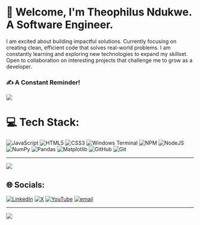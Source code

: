 # 💫 Welcome, I'm Theophilus Ndukwe. A Software Engineer.

I am excited about building impactful solutions. Currently focusing on creating clean, efficient code that solves real-world problems. I am constantly learning and exploring new technologies to expand my skillset. Open to collaboration on interesting projects that challenge me to grow as a developer.

### ✍️ A Constant Reminder!

![](https://media.giphy.com/media/v1.Y2lkPTc5MGI3NjExcTBtM2p0am52NzVkbHhpMXhpNnYzYTNvNWxkODRybzNobWxiampsdiZlcD12MV9naWZzX3NlYXJjaCZjdD1n/smW5FBep69d3q/giphy.gif)


# 💻 Tech Stack:

![JavaScript](https://img.shields.io/badge/javascript-%23323330.svg?style=for-the-badge&logo=javascript&logoColor=%23F7DF1E) ![HTML5](https://img.shields.io/badge/html5-%23E34F26.svg?style=for-the-badge&logo=html5&logoColor=white) ![CSS3](https://img.shields.io/badge/css3-%231572B6.svg?style=for-the-badge&logo=css3&logoColor=white) ![Windows Terminal](https://img.shields.io/badge/Windows%20Terminal-%234D4D4D.svg?style=for-the-badge&logo=windows-terminal&logoColor=white) ![NPM](https://img.shields.io/badge/NPM-%23CB3837.svg?style=for-the-badge&logo=npm&logoColor=white) ![NodeJS](https://img.shields.io/badge/node.js-6DA55F?style=for-the-badge&logo=node.js&logoColor=white) ![NumPy](https://img.shields.io/badge/numpy-%23013243.svg?style=for-the-badge&logo=numpy&logoColor=white) ![Pandas](https://img.shields.io/badge/pandas-%23150458.svg?style=for-the-badge&logo=pandas&logoColor=white) ![Matplotlib](https://img.shields.io/badge/Matplotlib-%23ffffff.svg?style=for-the-badge&logo=Matplotlib&logoColor=black) ![GitHub](https://img.shields.io/badge/github-%23121011.svg?style=for-the-badge&logo=github&logoColor=white) ![Git](https://img.shields.io/badge/git-%23F05033.svg?style=for-the-badge&logo=git&logoColor=white)



---

[![](https://visitcount.itsvg.in/api?id=TheophilusNdukwe&icon=0&color=0)](https://visitcount.itsvg.in)

<!-- Proudly created with GPRM ( https://gprm.itsvg.in ) -->

## 🌐 Socials:

[![LinkedIn](https://img.shields.io/badge/LinkedIn-%230077B5.svg?logo=linkedin&logoColor=white)](https://linkedin.com/in/https://www.linkedin.com/in/theophilus-ndukwe/) [![X](https://img.shields.io/badge/X-black.svg?logo=X&logoColor=white)](https://x.com/@theophilusisag) [![YouTube](https://img.shields.io/badge/YouTube-%23FF0000.svg?logo=YouTube&logoColor=white)](https://youtube.com/@@TheophilusMostExcellent1) [![email](https://img.shields.io/badge/Email-D14836?logo=gmail&logoColor=white)](mailto:theondukwe@gmail.com)




---

[![](https://visitcount.itsvg.in/api?id=TheophilusNdukwe&icon=0&color=0)](https://visitcount.itsvg.in)

<!-- Proudly created with GPRM ( https://gprm.itsvg.in ) -->
